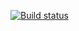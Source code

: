 [![Build status](https://ci.appveyor.com/api/projects/status/8t3jmbriao2wvy5t?svg=true)](https://ci.appveyor.com/project/kseniia/patterns)